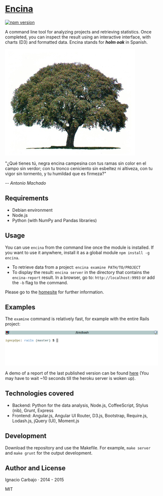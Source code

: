 # [Encina](http://igncp.github.io/encina/)

[![npm version](https://badge.fury.io/js/encina.svg)](http://badge.fury.io/js/encina)

A command line tool for analyzing projects and retrieving statistics. Once completed, you can inspect the result using an interactive interface, with charts (D3) and formatted data. Encina stands for ***holm oak*** in Spanish.

[![Encina Logo](/misc/encina.jpg)](https://github.com/igncp/encina)

"¿Qué tienes tú, negra encina campesina con tus ramas sin color en el campo sin verdor; con tu tronco ceniciento sin esbeltez ni altiveza, con tu vigor sin tormento, y tu humildad que es firmeza?"

-- <cite>Antonio Machado</cite>

## Requirements

- Debian environment
- Node.js
- Python (with NumPy and Pandas libraries)

## Usage

You can use `encina` from the command line once the module is installed. If you want to use it anywhere, install it as a global module `npm install -g encina`.

- To retrieve data from a project: `encina examine PATH/TO/PROJECT` 
- To display the result: `encina server` in the directory that contains the `encina-report` result. In a browser, go to: `http://localhost:9993` or add the `-b` flag to the command.

Please go to the [homesite](http://igncp.github.io/encina/) for further information.

## Examples

The `examine` command is relatively fast, for example with the entire Rails project:

![encina examine](/misc/examine.gif)

A demo of a report of the last published version can be found [here](http://encina-report.herokuapp.com/) (You may have to wait ~10 seconds till the heroku server is woken up).


## Technologies covered

- Backend: Python for the data analysis, Node.js, CoffeeScript, Stylus (nib), Grunt, Express
- Frontend: Angular.js, Angular UI Router, D3.js, Bootstrap, Require.js, Lodash.js, jQuery (UI), Moment.js

## Development

Download the repository and use the Makefile. For example, `make server` and `make grunt` for the output development.

## Author and License

Ignacio Carbajo · 2014 - 2015

MIT
